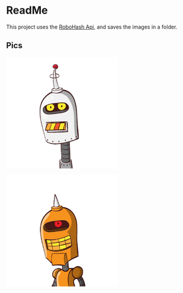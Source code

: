 # ReadMe

This project uses the [RoboHash Api](https://robohash.org/), and saves the images in a folder.

## Pics

![Robot 1](pics/a.png)

![Robot 2](pics/joy.png)
